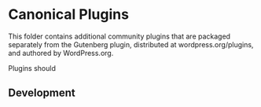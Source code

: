 # Canonical Plugins

This folder contains additional community plugins that are packaged separately from the Gutenberg plugin, distributed at wordpress.org/plugins, and authored by WordPress.org.

Plugins should

## Development

